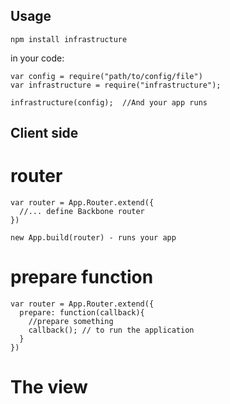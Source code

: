 ## Usage ##
    npm install infrastructure

in your code:
    
    var config = require("path/to/config/file")
    var infrastructure = require("infrastructure");

    infrastructure(config);  //And your app runs


## Client side ##

# router #

    var router = App.Router.extend({
      //... define Backbone router
    })

    new App.build(router) - runs your app

# prepare function #
    var router = App.Router.extend({
      prepare: function(callback){
        //prepare something
        callback(); // to run the application
      }
    })

# The view
  

